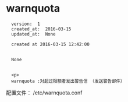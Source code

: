 
  # warnquota

      version:  1
      created_at:  2016-03-15
      updated_at:  None

      created at 2016-03-15 12:42:00 


      None


      <p>
      warnquota :对超过限额者发出警告信 （发送警告邮件） 
配置文件：
	 /etc/warnquota.conf 
      </p>

  
